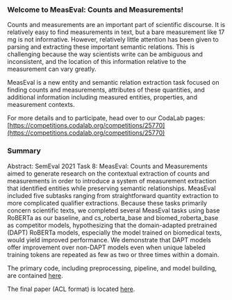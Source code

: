 ### Welcome to MeasEval: Counts and Measurements!

Counts and measurements are an important part of scientific discourse. It is relatively easy to find measurements in text, but a bare measurement like 17 mg is not informative. However, relatively little attention has been given to parsing and extracting these important semantic relations. This is challenging because the way scientists write can be ambiguous and inconsistent, and the location of this information relative to the measurement can vary greatly.

MeasEval is a new entity and semantic relation extraction task focused on finding counts and measurements, attributes of these quantities, and additional information including measured entities, properties, and measurement contexts.

For more details and to participate, head over to our CodaLab pages:
[https://competitions.codalab.org/competitions/25770](https://competitions.codalab.org/competitions/25770)

### Summary

Abstract: SemEval 2021 Task 8: MeasEval: Counts and Measurements aimed to generate research on the contextual extraction of counts and measurements in order to introduce a system of measurement extraction that identified entities while preserving semantic relationships. MeasEval included five subtasks ranging from straightforward quantity extraction to more complicated qualifier extractions. Because these tasks primarily concern scientific texts, we completed several MeasEval tasks using base RoBERTa as our baseline, and cs_roberta_base and biomed_roberta_base as competitor models, hypothesizing that the domain-adapted pretrained (DAPT) RoBERTa models, especially the model trained on biomedical texts, would yield improved performance. We demonstrate that DAPT models offer improvement over non-DAPT models even when unique labeled training tokens are repeated as few as two or three times within a domain.

The primary code, including preprocessing, pipeline, and model building, are contained [here](https://github.com/sams-data/MeasEval/blob/main/baselines/batch_doc_pipeline.ipynb).

The final paper (ACL format) is located [here](https://github.com/sams-data/MeasEval/blob/main/Stephens%20Shen%20Lyons%20Final%20Paper%20DataSci%20266.pdf).
